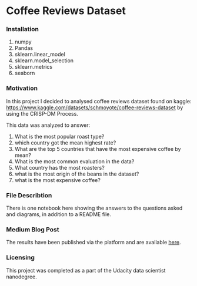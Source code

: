 # Coffee Reviews Dataset

### Installation
1. numpy
2. Pandas
3. sklearn.linear_model
4. sklearn.model_selection
5. sklearn.metrics
6. seaborn

### Motivation

In this project I decided to analysed coffee reviews dataset found on kaggle: https://www.kaggle.com/datasets/schmoyote/coffee-reviews-dataset by using the CRISP-DM Process.

This data was analyzed to answer:
1. What is the most popular roast type?
2. which country got the mean highest rate?
3. What are the top 5 countries that have the most expensive coffee by mean?
4. What is the most common evaluation in the data?
5. What country has the most roasters?
6. what is the most origin of the beans in the dataset?
7. what is the most expensive coffee?

### File Describtion

There is one notebook here showing the answers to the questions asked and diagrams, in addition to a README file.

### Medium Blog Post

The results have been published via the platform and are available [here](https://medium.com/@m7md.bin.fahad/questions-about-coffee-d0e47cfdb5ea).

### Licensing
This project was completed as a part of the Udacity data scientist nanodegree.
